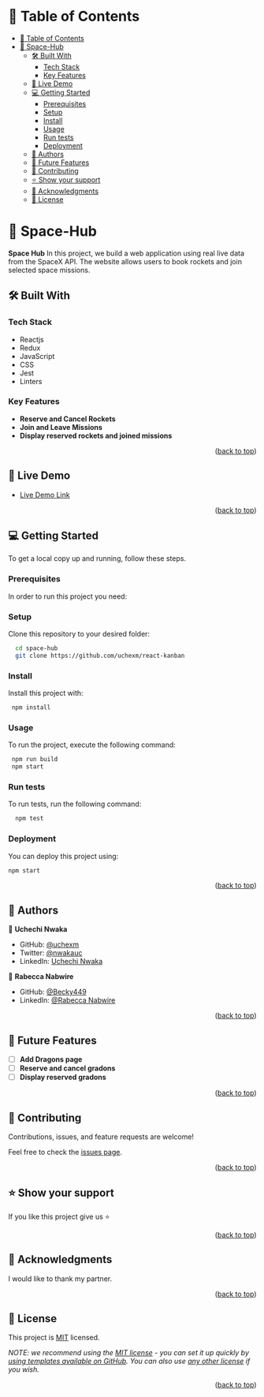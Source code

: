 <a name="readme-top"></a>

<!--
HOW TO USE:
This is an example of how you may give instructions on setting up your project locally.

Modify this file to match your project and remove sections that don't apply.

REQUIRED SECTIONS:
- Table of Contents
- About the Project
  - Built With
  - Live Demo
- Getting Started
- Authors
- Future Features
- Contributing
- Show your support
- Acknowledgements
- License

OPTIONAL SECTIONS:
- FAQ

After you're finished please remove all the comments and instructions!
-->

<div align="center">
  <!-- You are encouraged to replace this logo with your own! Otherwise you can also remove it. -->
  <br/>

</div>

<!-- TABLE OF CONTENTS -->

# 📗 Table of Contents

- [📗 Table of Contents](#-table-of-contents)
- [📖 Space-Hub ](#-space-hub-)
  - [🛠 Built With ](#-built-with-)
    - [Tech Stack ](#tech-stack-)
    - [Key Features ](#key-features-)
  - [🚀 Live Demo ](#-live-demo-)
  - [💻 Getting Started ](#-getting-started-)
    - [Prerequisites](#prerequisites)
    - [Setup](#setup)
    - [Install](#install)
    - [Usage](#usage)
    - [Run tests](#run-tests)
    - [Deployment](#deployment)
  - [👥 Authors ](#-authors-)
  - [🔭 Future Features ](#-future-features-)
  - [🤝 Contributing ](#-contributing-)
  - [⭐️ Show your support ](#️-show-your-support-)
  - [🙏 Acknowledgments ](#-acknowledgments-)
  - [📝 License ](#-license-)

<!-- PROJECT DESCRIPTION -->

# 📖 Space-Hub <a name="about-project"></a>

**Space Hub** In this project, we build a web application using real live data from the SpaceX API. The website allows users to book rockets and join selected space missions.

## 🛠 Built With <a name="built-with"></a>

### Tech Stack <a name="tech-stack"></a>

- Reactjs
- Redux
- JavaScript
- CSS
- Jest
- Linters

<!-- Features -->

### Key Features <a name="key-features"></a>

- **Reserve and Cancel Rockets**
- **Join and Leave Missions**
- **Display reserved rockets and joined missions**

<p align="right">(<a href="#readme-top">back to top</a>)</p>

<!-- LIVE DEMO -->

## 🚀 Live Demo <a name="live-demo"></a>

- [Live Demo Link](https://space-hub-bb9g.onrender.com)

<p align="right">(<a href="#readme-top">back to top</a>)</p>

<!-- GETTING STARTED -->

## 💻 Getting Started <a name="getting-started"></a>

To get a local copy up and running, follow these steps.

### Prerequisites

In order to run this project you need:

### Setup

Clone this repository to your desired folder:

```sh
  cd space-hub
  git clone https://github.com/uchexm/react-kanban
```

### Install

Install this project with:

```sh
 npm install
```

### Usage

To run the project, execute the following command:

```sh
 npm run build
 npm start
```

### Run tests

To run tests, run the following command:

```sh
  npm test
```

### Deployment

You can deploy this project using:

```sh
npm start
```

<p align="right">(<a href="#readme-top">back to top</a>)</p>

<!-- AUTHORS -->

## 👥 Authors <a name="authors"></a>

👤 **Uchechi Nwaka**

- GitHub: [@uchexm](https://github.com/uchexm)
- Twitter: [@nwakauc](https://twitter.com/nwakauc)
- LinkedIn: [Uchechi Nwaka](https://www.linkedin.com/in/nwakauc/)

👤 **Rabecca Nabwire**

- GitHub: [@Becky449](https://github.com/Becky449)
- LinkedIn: [@Rabecca Nabwire](https://www.linkedin.com/in/rabeccanabwire/)

<p align="right">(<a href="#readme-top">back to top</a>)</p>

<!-- FUTURE FEATURES -->

## 🔭 Future Features <a name="future-features"></a>

- [ ] **Add Dragons page**
- [ ] **Reserve and cancel gradons**
- [ ] **Display reserved gradons**

<p align="right">(<a href="#readme-top">back to top</a>)</p>

<!-- CONTRIBUTING -->

## 🤝 Contributing <a name="contributing"></a>

Contributions, issues, and feature requests are welcome!

Feel free to check the [issues page](https://github.com/uchexm/react-kanban/issues).

<p align="right">(<a href="#readme-top">back to top</a>)</p>

<!-- SUPPORT -->

## ⭐️ Show your support <a name="support"></a>

If you like this project give us ⭐

<p align="right">(<a href="#readme-top">back to top</a>)</p>

<!-- ACKNOWLEDGEMENTS -->

## 🙏 Acknowledgments <a name="acknowledgements"></a>

I would like to thank my partner.

<p align="right">(<a href="#readme-top">back to top</a>)</p>

<!-- LICENSE -->

## 📝 License <a name="license"></a>

This project is [MIT](./MIT.md) licensed.

_NOTE: we recommend using the [MIT license](https://choosealicense.com/licenses/mit/) - you can set it up quickly by [using templates available on GitHub](https://docs.github.com/en/communities/setting-up-your-project-for-healthy-contributions/adding-a-license-to-a-repository). You can also use [any other license](https://choosealicense.com/licenses/) if you wish._

<p align="right">(<a href="#readme-top">back to top</a>)</p>
